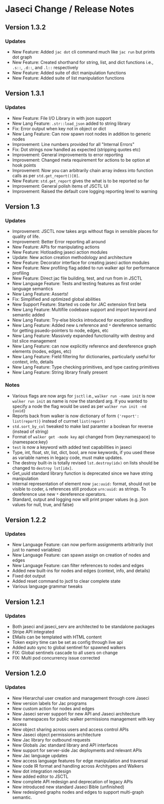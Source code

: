 # Jaseci Change / Release Notes

## Version 1.3.2

### Updates

- New Feature: Added `jac dot` cli command much like `jac run` but prints dot graph
- New Feature: Created shorthand for string, list, and dict functions i.e., `.s::`, `.d::`, and `.l::` respectively
- New Feature: Added suite of dict manipulation functions
- New Feature: Added suite of list manipulation functions

## Version 1.3.1

### Updates

- New Feature: File I/O Library in with json support
- New Lang Feature: `.str::load_json` added to string library
- Fix: Error output when key not in object or dict
- New Lang Feature: Can now spawn root nodes in addition to generic nodes
- Improvement: Line numbers provided for all "Internal Errors"
- Fix: Dot strings now handled as expected (stripping quotes etc)
- Improvement: General improvements to error reporting
- Improvement: Changed meta requirement for actions to be option at hook points
- Improvement: Now you can arbitrarily chain array indexs into function calls as per `std.get_report()[0]`.
- New Feature: `std.get_report` gives the what is to be reported so far
- Improvement: General polish items of JSCTL UI
- Improvement: Raised the default core logging reporting level to warning

## Version 1.3

### Updates

- Improvement: JSCTL now takes args without flags in sensible places for quality of life.
- Improvement: Better Error reporting all around
- New Feature: APIs for manipulating actions
- New Feature: Hotloading jaseci action modules
- Update: New action creation methodology and architecture
- New Feature: Decorator interface for creating jaseci action modules
- New Feature: New profiling flag added to run walker api for performance profiling
- New Feature: Direct jac file building, test, and run from in JSCTL
- New Language Feature: Tests and testing features as first order language semantics
- New Lang Feature: Asserts!
- Fix: Simplified and optimized global abilities
- New Support Feature: Started vs code for JAC extension first beta
- New Lang Feature: Multifile codebase support and import keyword and semantic added
- New Lang Feature: Try-else blocks introduced for exception handling
- New Lang Feature: Added new `&` reference and `*` dereference semantic for getting psuedo-pointers to node, edges, etc
- New Lang Feature: Massively expanded functionality with destroy and list slice management
- New Lang Feature: can now explicitly reference and dereference graph elements (nodes, edges, etc)
- New Lang Feature: Field filtering for dictionaries, particularly useful for context, info, details
- New Lang Feature: Type checking primitives, and type casting primitives
- New Lang Feature: String library finally present

### Notes

- Various flags are now args for `jsctl` i.e., `walker run -name init` is now `walker run init` as name is now the standard arg. If you wanted to specify a node the flag would be used as per `walker run init -nd {uuid}`
- Reports back from walker is now dictionary of form `{'report': list(report)}` instead of currnet `list(report)`
- `std.sort_by_col` tweaked to make last paramter a boolean for reverse (instead of string)
- Format of `walker get -mode key` api changed from {key:namespace} to {namespace:key}
- `test` is now a keyword with added test capabilities in jaseci
- Type, int, float, str, list, dict, bool, are now keywords, if you used these as variable names in legacy code, must make updates.
- The destroy built-in is totally revised `lst.destroy(idx)` on lists should be changed to `destroy lst[idx]`.
- Get_uuid standard library function is deprecated since we have string manipulation
- Internal representation of element now `jac:uuid:` format, should not be visible to coder, `&` references still produce `urn:uuid:` as strings. To dereference use new `*` dereference operators.
- Standard, output and logging now will print proper values (e.g. json values for null, true, and false)

## Version 1.2.2

### Updates

- New Language Feature: can now perform assignments arbitrarily (not just to named variables)
- New Language Feature: can spawn assign on creation of nodes and edges
- New Language Feature: can filter references to nodes and edges
- Added new built-ins for nodes and edges (context, info, and details)
- Fixed dot output
- Added reset command to jsctl to clear complete state
- Various language grammar tweaks

## Version 1.2.1

### Updates

- Both jaseci and jaseci_serv are architected to be standalone packages
- Stripe API integrated
- EMails can be templated with HTML content
- Token expiry time can be set as config through live api
- Added auto sync to global sentinel for spawned walkers
- FIX: Global sentinels cascade to all users on change
- FIX: Multi pod concurrency issue corrected

## Version 1.2.0

### Updates

- New Hierarchal user creation and management through core Jaseci
- New version labels for Jac programs
- New custom action for nodes and edges
- New Jaseci server support for new API and Jaseci architecture
- New namespaces for public walker permissions management with key access
- New object sharing across users and access control APIs
- New Jaseci object permissions architecture
- New Jac library for outbound requests
- New Globals Jac standard library and API interfaces
- New support for server-side Jac deployments and relevant APIs
- New Jac language updates
- New access language features for edge manipulation and traversal
- New code IR format and handling across Architypes and Walkers
- New dot integration redesign
- New added editor to JSCTL
- New complete API redesign and deprecation of legacy APIs
- New introduced new standard Jaseci Bible (unfinished)
- New redesigned graphs nodes and edges to support multi-graph semantic.
